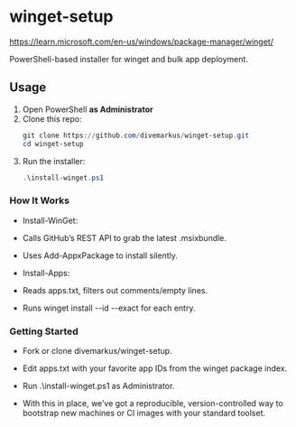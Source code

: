 # winget-setup

https://learn.microsoft.com/en-us/windows/package-manager/winget/

PowerShell-based installer for winget and bulk app deployment.

## Usage

1. Open PowerShell **as Administrator**  
2. Clone this repo:  
   ```powershell
   git clone https://github.com/divemarkus/winget-setup.git
   cd winget-setup
3. Run the installer:
   ```powershell
   .\install-winget.ps1

### How It Works
* Install-WinGet:

* Calls GitHub’s REST API to grab the latest .msixbundle.

* Uses Add-AppxPackage to install silently.

* Install-Apps:

* Reads apps.txt, filters out comments/empty lines.

* Runs winget install --id <AppId> --exact for each entry.

### Getting Started
* Fork or clone divemarkus/winget-setup.

* Edit apps.txt with your favorite app IDs from the winget package index.

* Run .\install-winget.ps1 as Administrator.

* With this in place, we’ve got a reproducible, version-controlled way to bootstrap new machines or CI images with your standard toolset.
